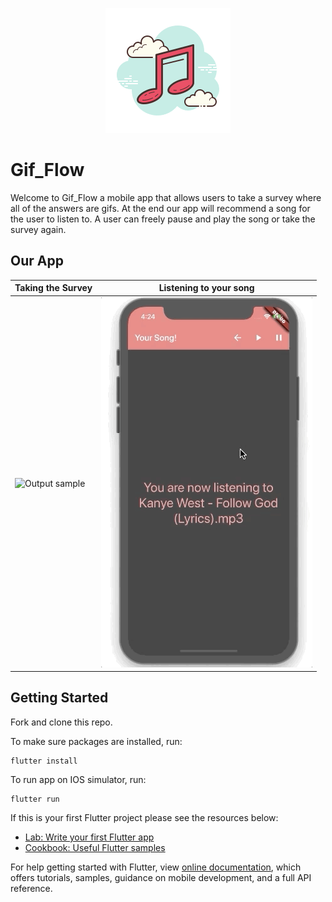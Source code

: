 <p align="center">
  <img src="./assets/music/icon.png">
</p>

# Gif_Flow 

Welcome to Gif_Flow a mobile app that allows users to take a survey where all of the answers are gifs. At the end our app will recommend a song for the user to listen to. A user can freely pause and play the song or take the survey again.  

## Our App

|     Taking the Survey              |     Listening to your song       
| ------------------------- | ------------------------- |
| ![Output sample](assets/gifs/OurApp.gif)| ![Output sample](assets/gifs/PauseAndPlay.gif)|

## Getting Started

Fork and clone this repo.

To make sure packages are installed, run:

```
flutter install
```

To run app on IOS simulator, run:

```
flutter run
```

If this is your first Flutter project please see the resources below:

- [Lab: Write your first Flutter app](https://flutter.dev/docs/get-started/codelab)
- [Cookbook: Useful Flutter samples](https://flutter.dev/docs/cookbook)

For help getting started with Flutter, view
[online documentation](https://flutter.dev/docs), which offers tutorials,
samples, guidance on mobile development, and a full API reference.
